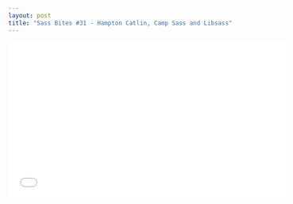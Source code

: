 ```yaml
---
layout: post
title: "Sass Bites #31 - Hampton Catlin, Camp Sass and Libsass"
---
```


<iframe width='560' height='315' src='//www.youtube.com/embed/sZnnbjE_GeE' frameborder='0' allowfullscreen></iframe>